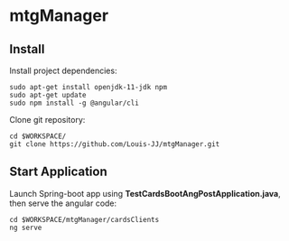 # mtgManager

## Install

Install project dependencies:

```
sudo apt-get install openjdk-11-jdk npm
sudo apt-get update
sudo npm install -g @angular/cli
```

Clone git repository:
```
cd $WORKSPACE/
git clone https://github.com/Louis-JJ/mtgManager.git
```

## Start Application

Launch Spring-boot app using **TestCardsBootAngPostApplication.java**, then serve the angular code:

```
cd $WORKSPACE/mtgManager/cardsClients
ng serve
```
